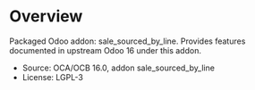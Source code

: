 # Overview

Packaged Odoo addon: sale_sourced_by_line. Provides features documented in upstream Odoo 16 under this addon.

- Source: OCA/OCB 16.0, addon sale_sourced_by_line
- License: LGPL-3
